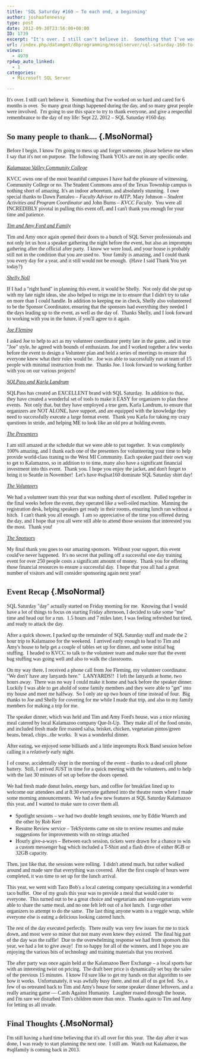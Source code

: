 ```yaml
---
title: 'SQL Saturday #160 — To each end, a beginning'
author: joshuafennessy
type: post
date: 2012-09-30T23:56:00+00:00
ID: 1739
excerpt: "It's over. I still can't believe it.  Something that I've worked on so hard and cared for 6 months is over.  So many great things happened during the day, and so many great people were involved.  I'm going to use this space to try to thank everyone, and&hellip;"
url: /index.php/datamgmt/dbprogramming/mssqlserver/sql-saturday-160-to-each/
views:
  - 4970
rp4wp_auto_linked:
  - 1
categories:
  - Microsoft SQL Server

---
```

<p class="MsoNormal">
  <span style="font-family: verdana,geneva;">It's over. I still can't believe it.  Something that I've worked on so hard and cared for 6 months is over.  So many great things happened during the day, and so many great people were involved.  I'm going to use this space to try to thank everyone, and give a respectful remembrance to the day of my life: Sept 22, 2012 – SQL Saturday #160 day.</span>
</p>

## <span style="font-family: verdana,geneva;"><strong style="mso-bidi-font-weight: normal;">So many people to thank....</strong></span> {.MsoNormal}

<p class="MsoNormal">
  <span style="font-family: verdana,geneva;">Before I begin, I know I'm going to mess up and forget someone, please believe me when I say that it's not on purpose.  The following Thank YOUs are not in any specific order.</span>
</p>

<p class="MsoNormal">
  <span style="text-decoration: underline;"><span style="font-family: verdana,geneva;"><em style="mso-bidi-font-style: normal;">Kalamazoo Valley Community College</em></span></span>
</p>

<p class="MsoNormal">
  <span style="font-family: verdana,geneva;">KVCC owns one of the most beautiful campuses I have had the pleasure of witnessing, Community College or no. The Student Commons area of the Texas Township campus is nothing short of amazing. It's an indoor arboretum, and absolutely stunning.  I owe special thanks to Dawn Pantaleo – <em style="mso-bidi-font-style: normal;">Faculty Advisor to AITP</em>, Mary Johnson – <em style="mso-bidi-font-style: normal;">Student Activities and Program Coordinator </em>and John Burns – <em style="mso-bidi-font-style: normal;">KVCC Faculty</em>.  You were all INCREDIBLY pivotal in pulling this event off, and I can't thank you enough for your time and patience.</span>
</p>

<p class="MsoNormal">
  <span style="text-decoration: underline;"><span style="font-family: verdana,geneva;"><em style="mso-bidi-font-style: normal;">Tim and Amy Ford and Family</em></span></span>
</p>

<p class="MsoNormal">
  <span style="font-family: verdana,geneva;">Tim and Amy once again opened their doors to a bunch of SQL Server professionals and not only let us host a speaker gathering the night before the event, but also an impromptu gathering after the official after party.  I know we were loud, and your house is probably still not in the condition that you are used to.  Your family is amazing, and I could thank you every day for a year, and it still would not be enough.  (Have I said Thank You yet today?)</span>
</p>

<p class="MsoNormal">
  <span style="text-decoration: underline;"><span style="font-family: verdana,geneva;"><em style="mso-bidi-font-style: normal;">Shelly Noll</em></span></span>
</p>

<p class="MsoNormal">
  <span style="font-family: verdana,geneva;">If I had a "right hand" in planning this event, it would be Shelly.  Not only did she put up with my late night ideas, she also helped to reign me in to ensure that I didn't try to take on more than I could handle. In addition to keeping me in check, Shelly also volunteered to be the Sponsor Coordinator, ensuring that the sponsors had everything they needed I the days leading up to the event, as well as the day of.  Thanks Shelly, and I look forward to working with you in the future, if you'll agree to it again.</span>
</p>

<p class="MsoNormal">
  <span style="text-decoration: underline;"><span style="font-family: verdana,geneva;"><em style="mso-bidi-font-style: normal;">Joe Fleming</em></span></span>
</p>

<p class="MsoNormal">
  <span style="font-family: verdana,geneva;">I asked Joe to help to act as my volunteer coordinator pretty late in the game, and in true "Joe" style, he agreed with bounds of enthusiasm. Joe and I worked together a few weeks before the event to design a Volunteer plan and held a series of meetings to ensure that everyone knew what their roles would be.  Joe was able to successfully run at team of 15 people with minimal instruction from me.  Thanks Joe. I look forward to working further with you on our various projects!</span>
</p>

<p class="MsoNormal">
  <span style="text-decoration: underline;"><span style="font-family: verdana,geneva;"><em style="mso-bidi-font-style: normal;">SQLPass and Karla Landrum</em></span></span>
</p>

<p class="MsoNormal">
  <span style="font-family: verdana,geneva;">SQLPass has created an EXCELLENT brand with SQL Saturday.  In addition to that, they have created a wonderful set of tools to make it EASY for organizers to plan these events.  Not only that, but they have employed a true gem, Karla Landrum, to ensure that organizers are NOT ALONE, have support, and are equipped with the knowledge they need to successfully execute a large format event.  Thank you Karla for taking my crazy questions in stride, and helping ME to look like an old pro at holding events.</span>
</p>

<p class="MsoNormal" style="margin-left: 1in; text-indent: -1in;">
  <span style="text-decoration: underline;"><span style="font-family: verdana,geneva;"><em style="mso-bidi-font-style: normal;">The Presenters</em></span></span>
</p>

<p class="MsoNormal">
  <span style="font-family: verdana,geneva;">I am still amazed at the schedule that we were able to put together.  It was completely 100% amazing, and I thank each one of the presenters for volunteering your time to help provide world-class traning to the West MI Community. Each speaker paid their own way to get to Kalamazoo, so in addition to to time, many also have a significant financial investment into this event.  Thank you. I hope you enjoy the jacket, and don't forget to bring it to Seattle in November!  Let's have #sqlsat160 dominate SQL Saturday shirt day!</span>
</p>

<p class="MsoNormal">
  <span style="text-decoration: underline;"><span style="font-family: verdana,geneva;"><em style="mso-bidi-font-style: normal;">The Volunteers</em></span></span>
</p>

<p class="MsoNormal">
  <span style="font-family: verdana,geneva;">We had a volunteer team this year that was nothing short of excellent.  Pulled together in the final weeks before the event, they operated like a well-oiled machine.  Manning the registration desk, helping speakers get ready in their rooms, ensuring lunch ran without a hitch.  I can't thank you all enough.  I am so appreciative of the time you offered during the day, and I hope that you all were still able to attend those sessions that interested you the most.  Thank you!</span>
</p>

<p class="MsoNormal">
  <span style="text-decoration: underline;"><span style="font-family: verdana,geneva;"><em style="mso-bidi-font-style: normal;">The Sponsors</em></span></span>
</p>

<p class="MsoNormal">
  <span style="font-family: verdana,geneva;">My final thank you goes to our amazing sponsors.  Without your support, this event could've never happened.  It's no secret that pulling off a successful one day training event for over 250 people costs a significant amount of money.  Thank you for offering those financial resources to ensure a successful day.  I hope that you all had a great number of visitors and will consider sponsoring again next year!</span>
</p>

## <span style="font-family: verdana,geneva;"><strong style="mso-bidi-font-weight: normal;">Event Recap</strong></span> {.MsoNormal}

<p class="MsoNormal">
  <span style="font-family: verdana,geneva;">SQL Saturday "day" actually started on Friday morning for me.  Knowing that I would have a lot of things to focus on starting Friday afternoon, I decided to take some "me" time and head out for a run.  1.5 hours and 7 miles later, I was feeling refreshed but tired, and ready to attack the day. </span>
</p>

<p class="MsoNormal">
  <span style="font-family: verdana,geneva;">After a quick shower, I packed up the remainder of SQL Saturday stuff and made the 2 hour trip to Kalamazoo for the weekend.  I arrived early enough to head to Tim and Amy's house to help get a couple of tables set up for dinner, and some initial bag stuffing.  I headed to KVCC to talk to the volunteer team and make sure that the event bag stuffing was going well and also to walk the classrooms.</span>
</p>

<p class="MsoNormal">
  <span style="font-family: verdana,geneva;">On my way there, I received a phone call from Joe Fleming, my volunteer coordinator. "We don't' have any lanyards here."  LANYARDS!!  I left the lanyards at home, two hours away.  There was no way I could make it home and back before the speaker dinner.  Luckily I was able to get ahold of some family members and they were able to "get" into my house and meet me halfway.  So I only ate up two hours of time instead of four.  Big thanks to Joe and Shelly for covering for me while I made that trip, and also to my family members for making a trip for me.<br /></span>
</p>

<p class="MsoNormal">
  <span style="font-family: verdana,geneva;">The speaker dinner, which was held and Tim and Amy Ford's house, was a nice relaxing meal catered by local Kalamazoo company Que-It-Up.  They make all of the food onsite, and included fresh made fire roasted salsa, brisket, chicken, vegetarian pintos/green beans, bread, chips...the works.  It was a wonderful dinner.</span>
</p>

<p class="MsoNormal">
  <span style="font-family: verdana,geneva;">After eating, we enjoyed some billiards and a little impromptu Rock Band session before calling it a <em>relatively</em> early night.</span>
</p>

<p class="MsoNormal">
  <span style="font-family: verdana,geneva;">I of course, accidentally slept in the morning of the event – thanks to a dead cell phone battery.  Still, I arrived JUST in time for a quick meeting with the volunteers, and to help with the last 30 minutes of set up before the doors opened. </span>
</p>

<p class="MsoNormal">
  <span style="font-family: verdana,geneva;">We had fresh made donut holes, energy bars, and coffee for breakfast lined up to welcome our attendees and at 8:30 everyone gathered into the theatre room where I made some morning announcements.  We had a few new features at SQL Saturday Kalamazoo this year, and I wanted to make sure to cover them all.</span>
</p>

  * <span style="font-family: verdana,geneva;"><span style="font-style: normal; font-variant: normal; font-weight: normal; font-size: 7pt; line-height: normal; font-size-adjust: none; font-stretch: normal;"> </span>Spotlight sessions – we had two double length sessions, one by Eddie Wuerch and the other by Rob Kerr</span>
  * <span style="font-family: verdana,geneva;">Resume Review service – TekSystems came on site to review resumes and make suggestions for improvements with no strings attached</span>
  * <span style="font-family: verdana,geneva;">Hourly give-a-ways – Between each session, tickets were drawn for a chance to win a custom messenger bag which included a T-Shirt and a flash drive of either 8GB or 32GB capacity.</span>

<p class="MsoNormal">
  <span style="font-family: verdana,geneva;">Then, just like that, the sessions were rolling.  I didn't attend much, but rather walked around and made sure that everything was covered.  After the first couple of hours were completed, it was time to set up for the lunch arrival.</span>
</p>

<p class="MsoNormal">
  <span style="font-family: verdana,geneva;">This year, we went with Taco Bob's a local catering company specializing in a wonderful taco buffet.  One of my goals this year was to provide a meal that would cater to everyone.  This turned out to be a great choice and vegetarians and non-vegetarians were able to share the same meal, and no one felt left out of a hot lunch.  I urge other organizers to attempt to do the same.  The last thing anyone wants is a veggie wrap, while everyone else is eating a delicious looking catered lunch.</span>
</p>

<p class="MsoNormal">
  <span style="font-family: verdana,geneva;">The rest of the day executed perfectly.  There really was very few issues for me to track down, and most were so minor that not many even knew they existed.  The final big part of the day was the raffle!  Due to the overwhelming response we had from sponsors this year, we had a lot to give away!  I'm so happy for all of the winners, and I hope you are enjoying the various bits of technology and training materials that you received.</span>
</p>

<p class="MsoNormal">
  <span style="font-family: verdana,geneva;">The after party was once again held at the Kalamazoo Beer Exchange – a local sports bar with an interesting twist on pricing.  The draft beer price is dynamically set buy the sales of the previous 15 minutes.  I know I'd sure like to get my hands on that algorithm to see how it works.  Unfortunately, it was awfully busy there, and not all of us got fed.  So, a few of us retreated back to Tim and Amy's house for some speaker dinner leftovers, and a really amazing game — Cards Against Humanity.  Laughter roared through the house, and I'm sure we disturbed Tim's children more than once.  Thanks again to Tim and Amy for letting us all invade.</span>
</p>

## <span style="font-family: verdana,geneva;"><strong style="mso-bidi-font-weight: normal;">Final Thoughts</strong></span> {.MsoNormal}

<p class="MsoNormal">
  <span style="font-family: verdana,geneva;">I'm still having a hard time believing that it's all over for this year.  The day after it was done, I was ready to start planning the next one.  I still am.  Watch out Kalamazoo, the #sqlfamily is coming back in 2013.</span>
</p>

<p class="MsoNormal">
  <span style="font-family: verdana,geneva;"> </span>
</p>